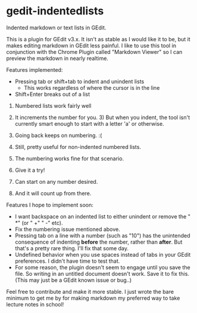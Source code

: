 gedit-indentedlists
===================

Indented markdown or text lists in GEdit.

This is a plugin for GEdit v3.x. It isn't as stable as I would like it to be, but it makes editing markdown in GEdit less painful. I like to use this tool in conjunction with the Chrome Plugin called "Markdown Viewer" so I can preview the markdown in nearly realtime.

Features implemented:
* Pressing tab or shift+tab to indent and unindent lists
	* This works regardless of where the cursor is in the line
* Shift+Enter breaks out of a list

1) Numbered lists work fairly well
2) It increments the number for you.
	3) But when you indent, the tool isn't currently smart enough to start with a letter 'a' or otherwise.
4) Going back keeps on numbering. :(

1) Still, pretty useful for non-indented numbered lists.
2) The numbering works fine for that scenario.
3) Give it a try!

89) Can start on any number desired.
90) And it will count up from there.

Features I hope to implement soon:
* I want backspace on an indented list to either unindent or remove the " *" (or " +" " -" etc).
* Fix the numbering issue mentioned above.
* Pressing tab on a line with a number (such as "10") has the unintended consequence of indenting **before** the number, rather than **after**. But that's a pretty rare thing. I'll fix that some day.
* Undefined behavior when you use spaces instead of tabs in your GEdit preferences. I didn't have time to test that.
* For some reason, the plugin doesn't seem to engage until you save the file. So writing in an untitled document doesn't work. Save it to fix this. (This may just be a GEdit known issue or bug..)

Feel free to contribute and make it more stable. I just wrote the bare minimum to get me by for making markdown my preferred way to take lecture notes in school!
